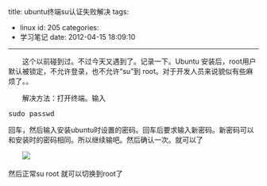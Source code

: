 title: ubuntu终端su认证失败解决
tags:
  - linux
id: 205
categories:
  - 学习笔记
date: 2012-04-15 18:09:10
---

　　这个以前碰到过。不过今天又遇到了。记录一下。Ubuntu 安装后，root用户默认被锁定，不允许登录，也不允许“su”到 root。对于开发人员来说貌似有些麻烦了。。

　　解决方法：打开终端。输入<pre lang="php">sudo passwd </pre>回车，然后输入安装ubuntu时设置的密码。回车后要求输入新密码。新密码可以和安装时的密码相同。所以继续输吧。然后确认一次。就可以了

　　[![]({{BASE_PATH}}/images/5db34965eb544ff3fdbab59aafcc13ec0cee0e19.png)](http://leaverimage.b0.upaiyun.com/20548_o.png)

  然后正常su root 就可以切换到root了